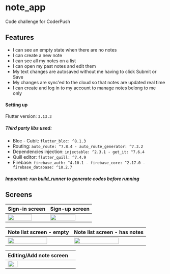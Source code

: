 # note_app

Code challenge for CoderPush

## Features

* I can see an empty state when there are no notes
* I can create a new note
* I can see all my notes on a list
* I can open my past notes and edit them
* My text changes are autosaved without me having to click Submit or Save
* My changes are sync'ed to the cloud so that notes are updated real time
* I can create and log in to my account to manage notes belong to me only

#### Setting up

Flutter version: `3.13.3`

##### Third party libs used:

* Bloc - Cubit: `flutter_bloc: ^8.1.3`
* Routing: `auto_route: ^7.8.4 - auto_route_generator: ^7.3.2`
* Dependencies injection: `injectable: ^2.3.1 - get_it: ^7.6.4`
* Quill editor: `flutter_quill: ^7.4.9`
* Firebase: `firebase_auth: ^4.10.1 - firebase_core: ^2.17.0 - firebase_database: ^10.2.7`

##### Important: run build_runner to generate codes before running

## Screens


| Sign-in screen                                                                                                    | Sign-up screen                                                                                                    |
|-------------------------------------------------------------------------------------------------------------------|-------------------------------------------------------------------------------------------------------------------|
| <img src="https://github.com/KhangHo096/note_app/assets/69070874/4604d3d5-5ea2-4c99-b238-b94ae9ad91ea" width=80%> | <img src="https://github.com/KhangHo096/note_app/assets/69070874/21225acd-812f-428c-9899-a389cb32d8aa" width=80%> |


| Note list screen - empty                                                                                          | Note list screen - has notes                                                                                      |
|-------------------------------------------------------------------------------------------------------------------|-------------------------------------------------------------------------------------------------------------------|
| <img src="https://github.com/KhangHo096/note_app/assets/69070874/1a04ee9c-697d-4835-b0bd-67eacc32cd22" width=80%> | <img src="https://github.com/KhangHo096/note_app/assets/69070874/602e9019-fb41-42d1-bd5a-e54c4b4cba2e" width=80%> |


| Editing/Add note screen                                                                                           |     |
|-------------------------------------------------------------------------------------------------------------------|-----|
| <img src="https://github.com/KhangHo096/note_app/assets/69070874/273c2de8-28c5-4e1a-afe4-fd85ca94576a" width=40%> |     |

